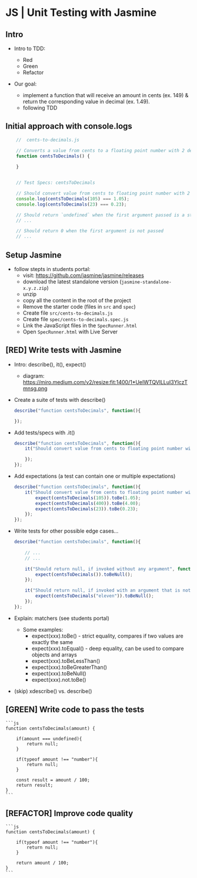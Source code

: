 

# JS | Unit Testing with Jasmine




## Intro

- Intro to TDD:
    - Red
    - Green
    - Refactor

- Our goal: 
    - implement a function that will receive an amount in cents (ex. 149) & return the corresponding value in decimal (ex. 1.49). 
    - following TDD




## Initial approach with console.logs


```js
    //  cents-to-decimals.js

    // Converts a value from cents to a floating point number with 2 decimals
    function centsToDecimals() {
    
    }


    // Test Specs: centsToDecimals

    // Should convert value from cents to floating point number with 2 decimals
    console.log(centsToDecimals(105) === 1.05);
    console.log(centsToDecimals(23) === 0.23);

    // Should return `undefined` when the first argument passed is a string
    // ...

    // Should return 0 when the first argument is not passed
    // ...

```



## Setup Jasmine

<!-- 

@LT:  
- very brief (can also be done in advance)
- for today's lab setup is already done

-->

- follow stepts in students portal:
    - visit: https://github.com/jasmine/jasmine/releases
    - download the latest standalone version (`jasmine-standalone-x.y.z.zip`)
    - unzip
    - copy all the content in the root of the project
    - Remove the starter code (files in `src` and `spec`)
    - Create file `src/cents-to-decimals.js`
    - Create file `spec/cents-to-decimals.spec.js`
    - Link the JavaScript files in the `SpecRunner.html`
    - Open `SpecRunner.html` with Live Server





## [RED] Write tests with Jasmine

- Intro: describe(), it(), expect()
    - diagram: https://miro.medium.com/v2/resize:fit:1400/1*UeIWTQVlLLuI3YlczTmnsg.png

- Create a suite of tests with describe()

    ```js        
    describe("function centsToDecimals", function(){

    });
    ```

- Add tests/specs with .it()

    ```js        
    describe("function centsToDecimals", function(){
        it("Should convert value from cents to floating point number with 2 decimals", function(){

        });
    });
    ```

- Add expectations (a test can contain one or multiple expectations)

    ```js        
    describe("function centsToDecimals", function(){
        it("Should convert value from cents to floating point number with 2 decimals", function(){
            expect(centsToDecimals(105)).toBe(1.05);
            expect(centsToDecimals(400)).toBe(4.00);
            expect(centsToDecimals(23)).toBe(0.23);
        });
    });
    ```

- Write tests for other possible edge cases...

    ```js        
    describe("function centsToDecimals", function(){
        
        // ...
        // ...

        it("Should return null, if invoked without any argument", function(){
            expect(centsToDecimals()).toBeNull();
        });

        it("Should return null, if invoked with an argument that is not a valid number", function(){
            expect(centsToDecimals("eleven")).toBeNull();
        });
    });
    ```


- Explain: matchers (see students portal)
    - Some examples:
        - expect(xxx).toBe()    - strict equality, compares if two values are exactly the same
        - expect(xxx).toEqual() - deep equality, can be used to compare objects and arrays
        - expect(xxx).toBeLessThan()
        - expect(xxx).toBeGreaterThan()
        - expect(xxx).toBeNull()
        - expect(xxx).not.toBe()


- (skip) xdescribe() vs. describe()




## [GREEN] Write code to pass the tests

    ```js
    function centsToDecimals(amount) {

        if(amount === undefined){
            return null;
        }

        if(typeof amount !== "number"){
            return null;
        }

        const result = amount / 100;
        return result;
    }
    ```




## [REFACTOR] Improve code quality

    ```js
    function centsToDecimals(amount) {

        if(typeof amount !== "number"){
            return null;
        }

        return amount / 100;
    }
    ```


